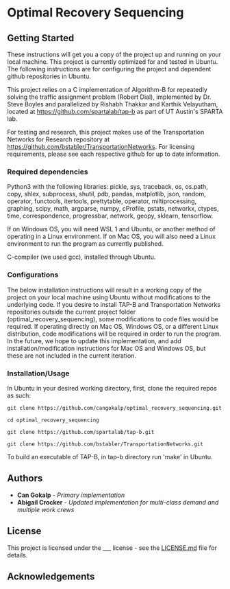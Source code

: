 # Optimal Recovery Sequencing

## Getting Started

These instructions will get you a copy of the project up and running on your local machine. This project is currently optimized for and tested in Ubuntu. The following instructions are for configuring the project and dependent github repositories in Ubuntu.

This project relies on a C implementation of Algorithm-B for repeatedly solving the traffic assignment problem (Robert Dial), implemented by Dr. Steve Boyles and parallelized by Rishabh Thakkar and Karthik Velayutham, located at https://github.com/spartalab/tap-b as part of UT Austin's SPARTA lab.

For testing and research, this project makes use of the Transportation Networks for Research repository at https://github.com/bstabler/TransportationNetworks. For licensing requirements, please see each respective github for up to date information.

### Required dependencies

Python3 with the following libraries: pickle, sys, traceback, os, os.path, copy, shlex, subprocess, shutil, pdb, pandas, matplotlib, json, random, operator, functools, itertools, prettytable, operator, miltiprocessing, graphing, scipy, math, argparse, numpy, cProfile, pstats, networkx, ctypes, time, correspondence, progressbar, network, geopy, sklearn, tensorflow.

If on Windows OS, you will need WSL 1 and Ubuntu, or another method of operating in a Linux environment. If on Mac OS, you will also need a Linux environment to run the program as currently published.

C-compiler (we used gcc), installed through Ubuntu.

### Configurations

The below installation instructions will result in a working copy of the project on your local machine using Ubuntu without modifications to the underlying code. If you desire to install TAP-B and Transportation Networks repositories outside the current project folder (optimal_recovery_sequencing), some modifications to code files would be required. If operating directly on Mac OS, Windows OS, or a different Linux distribution, code modifications will be required in order to run the program. In the future, we hope to update this implementation, and add installation/modification instructions for Mac OS and Windows OS, but these are not included in the current iteration.

### Installation/Usage

In Ubuntu in your desired working directory, first, clone the required repos as such:

```
git clone https://github.com/cangokalp/optimal_recovery_sequencing.git

cd optimal_recovery_sequencing

git clone https://github.com/spartalab/tap-b.git

git clone https://github.com/bstabler/TransportationNetworks.git

```

To build an executable of TAP-B, in tap-b directory run 'make' in Ubuntu.

## Authors

* **Can Gokalp** - *Primary implementation* 
* **Abigail Crocker** - *Updated implementation for multi-class demand and multiple work crews*

## License

This project is licensed under the ___ license - see the [LICENSE.md](LICENSE.md) file for details.

## Acknowledgements
